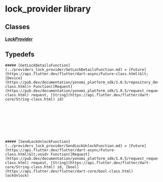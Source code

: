 


# lock_provider library











## Classes

##### [LockProvider](../providers_lock_provider/LockProvider-class.md)



 









## Typedefs


    ##### [GetLockDetailsFunction](../providers_lock_provider/GetLockDetailsFunction.md) = [Future](https://api.flutter.dev/flutter/dart-async/Future-class.html)&lt;[Device](https://pub.dev/documentation/yonomi_platform_sdk/1.0.5/repository_devices_devices_repository/Device-class.html)> Function([Request](https://pub.dev/documentation/yonomi_platform_sdk/1.0.5/request_request/Request-class.html) request, [String](https://api.flutter.dev/flutter/dart-core/String-class.html) id)
    


       
    




    ##### [SendLockUnlockFunction](../providers_lock_provider/SendLockUnlockFunction.md) = [Future](https://api.flutter.dev/flutter/dart-async/Future-class.html)&lt;void> Function([Request](https://pub.dev/documentation/yonomi_platform_sdk/1.0.5/request_request/Request-class.html) request, [String](https://api.flutter.dev/flutter/dart-core/String-class.html) id, [bool](https://api.flutter.dev/flutter/dart-core/bool-class.html) lockUnlock)
    


       
    









